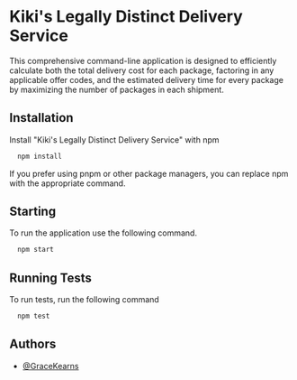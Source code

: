 
# Kiki's Legally Distinct Delivery Service

This comprehensive command-line application is designed to efficiently calculate both the total delivery cost for each package, factoring in any applicable offer codes, and the estimated delivery time for every package by maximizing the number of packages in each shipment.




## Installation

Install "Kiki's Legally Distinct Delivery Service" with npm

```bash
  npm install
```
If you prefer using pnpm or other package managers, you can replace npm with the appropriate command.
## Starting
To run the application use the following command.
```bash
  npm start
```
## Running Tests

To run tests, run the following command

```bash
  npm test
```


## Authors

- [@GraceKearns](https://www.github.com/GraceKearns)

